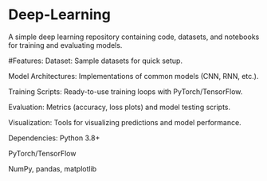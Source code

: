 # Deep-Learning
 A simple deep learning repository containing code, datasets, and notebooks for training and evaluating models.

#Features:
Dataset: Sample datasets for quick setup.

Model Architectures: Implementations of common models (CNN, RNN, etc.).

Training Scripts: Ready-to-use training loops with PyTorch/TensorFlow.

Evaluation: Metrics (accuracy, loss plots) and model testing scripts.

Visualization: Tools for visualizing predictions and model performance.

Dependencies:
Python 3.8+

PyTorch/TensorFlow

NumPy, pandas, matplotlib
